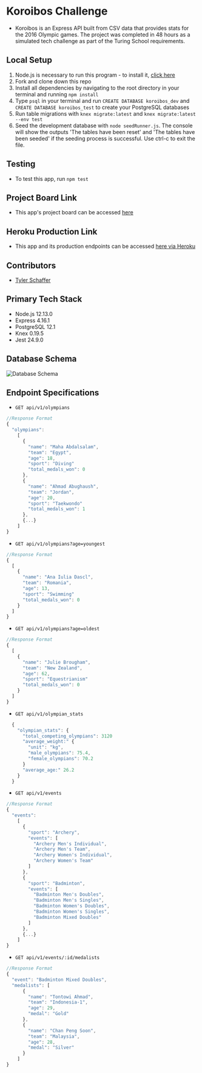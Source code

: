# Koroibos Challenge

- Koroibos is an Express API built from CSV data that provides stats for the 2016 Olympic games. The project was completed in 48 hours as a simulated tech challenge as part of the Turing School requirements.

## Local Setup
1. Node.js is necessary to run this program - to install it, [click here](https://nodejs.org/en/)
2. Fork and clone down this repo
3. Install all dependencies by navigating to the root directory in your terminal and running `npm install`
4. Type `psql` in your terminal and run `CREATE DATABASE koroibos_dev` and `CREATE DATABASE koroibos_test` to create your PostgreSQL databases
5. Run table migrations with `knex migrate:latest` and `knex migrate:latest --env test`
6. Seed the development database with `node seedRunner.js`. The console will show the outputs 'The tables have been reset' and 'The tables have been seeded' if the seeding process is successful. Use ctrl-c to exit the file.

## Testing
- To test this app, run `npm test`

## Project Board Link
- This app's project board can be accessed [here](https://github.com/tschaffer1618/koroibos/projects/1)

## Heroku Production Link
- This app and its production endpoints can be accessed [here via Heroku](https://koroibos-ts.herokuapp.com/)

## Contributors
- [Tyler Schaffer](https://github.com/tschaffer1618)

## Primary Tech Stack
- Node.js 12.13.0
- Express 4.16.1
- PostgreSQL 12.1
- Knex 0.19.5
- Jest 24.9.0

## Database Schema
![Database Schema](https://user-images.githubusercontent.com/48742436/72400001-12eb5c00-3705-11ea-924b-265f6d4a748c.png)

## Endpoint Specifications

* `GET api/v1/olympians`

```javascript
//Response Format
{
  "olympians":
    [
      {
        "name": "Maha Abdalsalam",
        "team": "Egypt",
        "age": 18,
        "sport": "Diving"
        "total_medals_won": 0
      },
      {
        "name": "Ahmad Abughaush",
        "team": "Jordan",
        "age": 20,
        "sport": "Taekwondo"
        "total_medals_won": 1
      },
      {...}
    ]
}
```

* `GET api/v1/olympians?age=youngest`

```javascript
//Response Format
{
  [
    {
      "name": "Ana Iulia Dascl",
      "team": "Romania",
      "age": 13,
      "sport": "Swimming"
      "total_medals_won": 0
    }
  ]
}
```

* `GET api/v1/olympians?age=oldest`

```javascript
//Response Format
{
  [
    {
      "name": "Julie Brougham",
      "team": "New Zealand",
      "age": 62,
      "sport": "Equestrianism"
      "total_medals_won": 0
    }
  ]
}
```

* `GET api/v1/olympian_stats`

```javascript
  {
    "olympian_stats": {
      "total_competing_olympians": 3120
      "average_weight:" {
        "unit": "kg",
        "male_olympians": 75.4,
        "female_olympians": 70.2
      }
      "average_age:" 26.2
    }
  }
```

* `GET api/v1/events`

```javascript
//Response Format
{
  "events":
    [
      {
        "sport": "Archery",
        "events": [
          "Archery Men's Individual",
          "Archery Men's Team",
          "Archery Women's Individual",
          "Archery Women's Team"
        ]
      },
      {
        "sport": "Badminton",
        "events": [
          "Badminton Men's Doubles",
          "Badminton Men's Singles",
          "Badminton Women's Doubles",
          "Badminton Women's Singles",
          "Badminton Mixed Doubles"
        ]
      },
      {...}
    ]
}
```

* `GET api/v1/events/:id/medalists`

```javascript
//Response Format
{
  "event": "Badminton Mixed Doubles",
  "medalists": [
      {
        "name": "Tontowi Ahmad",
        "team": "Indonesia-1",
        "age": 29,
        "medal": "Gold"
      },
      {
        "name": "Chan Peng Soon",
        "team": "Malaysia",
        "age": 28,
        "medal": "Silver"
      }
    ]
}
```
